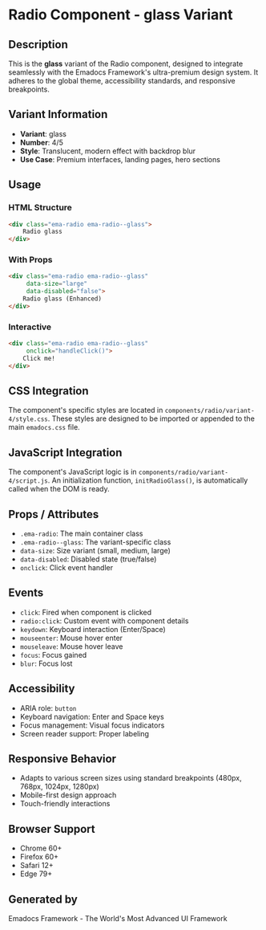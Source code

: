 # Radio Component - glass Variant

## Description
This is the **glass** variant of the Radio component, designed to integrate seamlessly with the Emadocs Framework's ultra-premium design system. It adheres to the global theme, accessibility standards, and responsive breakpoints.

## Variant Information
- **Variant**: glass
- **Number**: 4/5
- **Style**: Translucent, modern effect with backdrop blur
- **Use Case**: Premium interfaces, landing pages, hero sections

## Usage

### HTML Structure
```html
<div class="ema-radio ema-radio--glass">
    Radio glass
</div>
```

### With Props
```html
<div class="ema-radio ema-radio--glass" 
     data-size="large" 
     data-disabled="false">
    Radio glass (Enhanced)
</div>
```

### Interactive
```html
<div class="ema-radio ema-radio--glass" 
     onclick="handleClick()">
    Click me!
</div>
```

## CSS Integration
The component's specific styles are located in `components/radio/variant-4/style.css`. These styles are designed to be imported or appended to the main `emadocs.css` file.

## JavaScript Integration
The component's JavaScript logic is in `components/radio/variant-4/script.js`. An initialization function, `initRadioGlass()`, is automatically called when the DOM is ready.

## Props / Attributes
- `.ema-radio`: The main container class
- `.ema-radio--glass`: The variant-specific class
- `data-size`: Size variant (small, medium, large)
- `data-disabled`: Disabled state (true/false)
- `onclick`: Click event handler

## Events
- `click`: Fired when component is clicked
- `radio:click`: Custom event with component details
- `keydown`: Keyboard interaction (Enter/Space)
- `mouseenter`: Mouse hover enter
- `mouseleave`: Mouse hover leave
- `focus`: Focus gained
- `blur`: Focus lost

## Accessibility
- ARIA role: `button`
- Keyboard navigation: Enter and Space keys
- Focus management: Visual focus indicators
- Screen reader support: Proper labeling

## Responsive Behavior
- Adapts to various screen sizes using standard breakpoints (480px, 768px, 1024px, 1280px)
- Mobile-first design approach
- Touch-friendly interactions

## Browser Support
- Chrome 60+
- Firefox 60+
- Safari 12+
- Edge 79+

## Generated by
Emadocs Framework - The World's Most Advanced UI Framework

